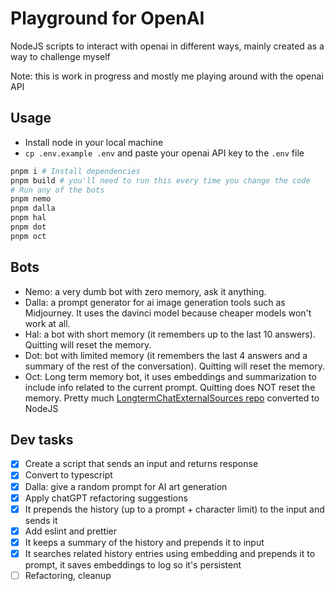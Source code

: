# Playground for OpenAI

NodeJS scripts to interact with openai in different ways, mainly created as a way to challenge myself

Note: this is work in progress and mostly me playing around with the openai API

## Usage

- Install node in your local machine
- `cp .env.example .env` and paste your openai API key to the `.env` file

```bash
pnpm i # Install dependencies
pnpm build # you'll need to run this every time you change the code
# Run any of the bots
pnpm nemo
pnpm dalla
pnpm hal
pnpm dot
pnpm oct
```

## Bots

- Nemo: a very dumb bot with zero memory, ask it anything.
- Dalla: a prompt generator for ai image generation tools such as Midjourney. It uses the davinci model because cheaper models won't work at all.
- Hal: a bot with short memory (it remembers up to the last 10 answers). Quitting will reset the memory.
- Dot: bot with limited memory (it remembers the last 4 answers and a summary of the rest of the conversation). Quitting will reset the memory.
- Oct: Long term memory bot, it uses embeddings and summarization to include info related to the current prompt. Quitting does NOT reset the memory. Pretty much [LongtermChatExternalSources repo](https://github.com/daveshap/LongtermChatExternalSources) converted to NodeJS

## Dev tasks

- [x] Create a script that sends an input and returns response
- [x] Convert to typescript
- [x] Dalla: give a random prompt for AI art generation
- [x] Apply chatGPT refactoring suggestions
- [x] It prepends the history (up to a prompt + character limit) to the input and sends it
- [x] Add eslint and prettier
- [x] It keeps a summary of the history and prepends it to input
- [x] It searches related history entries using embedding and prepends it to prompt, it saves embeddings to log so it's persistent
- [ ] Refactoring, cleanup
